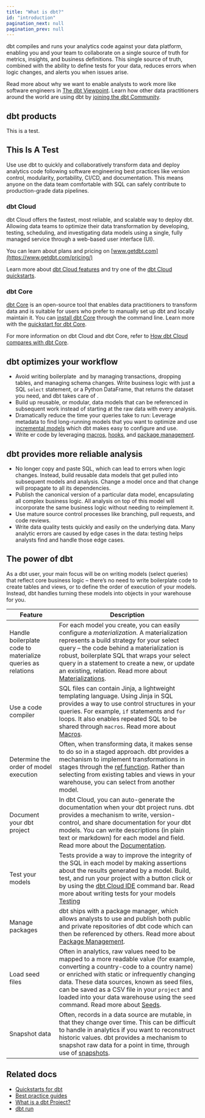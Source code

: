 ```yaml
---
title: "What is dbt?"
id: "introduction"
pagination_next: null
pagination_prev: null
---
```


<Snippet path="what-is-dbt-intro" />

dbt compiles and runs your analytics code against your data platform, enabling you and your team to collaborate on a single source of truth for metrics, insights, and business definitions. This single source of truth, combined with the ability to define tests for your data, reduces errors when logic changes, and alerts you when issues arise.

<Lightbox src="/img/docs/cloud-overview.jpg" width="60%" title="dbt works alongside your ingestion, visualization, and other data tools, so you can transform data directly in your cloud data platform." />

Read more about why we want to enable analysts to work more like software engineers in [The dbt Viewpoint](/community/resources/viewpoint). Learn how other data practitioners around the world are using dbt by [joining the dbt Community](https://www.getdbt.com/community/join-the-community).

##  dbt products

This is a test.

## This Is A Test

Use use dbt to quickly and collaboratively transform data and deploy analytics code following software engineering best practices like version control, modularity, portability, CI/CD, and documentation. This means anyone on the data team comfortable with SQL can safely contribute to production-grade data pipelines.

<!-- removing per Leona's feedback and pending review
To cater to the diverse needs of data teams, dbt offers two primary solutions:

- [**dbt Cloud**](#dbt-cloud) &mdash; A comprehensive, full managed service enabling teams to develop, test, deploy, and explore data products safely and reliably.
- [**dbt Core**](#dbt-core) &mdash; An open-source CLI tool that's suitable for users who prefer a manual setup.
-->

### dbt Cloud

dbt Cloud offers the fastest, most reliable, and scalable way to deploy dbt. Allowing data teams to optimize their data transformation by developing, testing, scheduling, and investigating data models using a single, fully managed service through a web-based user interface (UI).

You can learn about plans and pricing on [www.getdbt.com](https://www.getdbt.com/pricing/)

Learn more about [dbt Cloud features](/docs/cloud/about-cloud/dbt-cloud-features) and try one of the [dbt Cloud quickstarts](/docs/get-started-dbt).

### dbt Core

[dbt Core](/docs/core/about-core-setup) is an open-source tool that enables data practitioners to transform data and is suitable for users who prefer to manually set up dbt and locally maintain it. You can [install dbt Core](/docs/core/installation-overview) through the command line. Learn more with the [quickstart for dbt Core](https://docs.getdbt.com/guides/codespace?step=1).

For more information on dbt Cloud and dbt Core, refer to [How dbt Cloud compares with dbt Core](https://www.getdbt.com/product/dbt-core-vs-dbt-cloud).

## dbt optimizes your workflow

- Avoid writing boilerplate <Term id="dml" /> and <Term id="ddl" /> by managing transactions, dropping tables, and managing schema changes. Write business logic with just a SQL `select` statement, or a Python DataFrame, that returns the dataset you need, and dbt takes care of <Term id="materialization" />.
- Build up reusable, or modular, data models that can be referenced in subsequent work instead of starting at the raw data with every analysis.
- Dramatically reduce the time your queries take to run: Leverage metadata to find long-running models that you want to optimize and use [incremental models](/docs/build/incremental-models) which dbt makes easy to configure and use.
- Write <Term id="dry" />er code by leveraging [macros](/docs/build/jinja-macros), [hooks](/docs/build/hooks-operations), and [package management](/docs/build/packages).

## dbt provides more reliable analysis

- No longer copy and paste SQL, which can lead to errors when logic changes. Instead, build reusable data models that get pulled into subsequent models and analysis. Change a model once and that change will propagate to all its dependencies.
- Publish the canonical version of a particular data model, encapsulating all complex business logic. All analysis on top of this model will incorporate the same business logic without needing to reimplement it.
- Use mature source control processes like branching, pull requests, and code reviews.
- Write data quality tests quickly and easily on the underlying data. Many analytic errors are caused by edge cases in the data: testing helps analysts find and handle those edge cases.

## The power of dbt

As a dbt user, your main focus will be on writing models (select queries) that reflect core business logic – there’s no need to write boilerplate code to create tables and views, or to define the order of execution of your models. Instead, dbt handles turning these models into objects in your warehouse for you.

| Feature               | Description |
|-----------------------|-------------|
| Handle boilerplate code to materialize queries as relations | For each model you create, you can easily configure a *materialization*. A materialization represents a build strategy for your select query – the code behind a materialization is robust, boilerplate SQL that wraps your select query in a statement to create a new, or update an existing, relation. Read more about [Materializations](/docs/build/materializations).|
| Use a code compiler | SQL files can contain Jinja, a lightweight templating language. Using Jinja in SQL provides a way to use control structures in your queries. For example, `if` statements and `for` loops. It also enables repeated SQL to be shared through `macros`. Read more about [Macros](/docs/build/jinja-macros).|
| Determine the order of model execution | Often, when transforming data, it makes sense to do so in a staged approach. dbt provides a mechanism to implement transformations in stages through the [ref function](/reference/dbt-jinja-functions/ref). Rather than selecting from existing tables and views in your warehouse, you can select from another model.|
| Document your dbt project | In dbt Cloud, you can auto-generate the documentation when your dbt project runs. dbt provides a mechanism to write, version-control, and share documentation for your dbt models. You can write descriptions (in plain text or markdown) for each model and field. Read more about the [Documentation](/docs/build/documentation).|
| Test your models |   Tests provide a way to improve the integrity of the SQL in each model by making assertions about the results generated by a model. Build, test, and run your project with a button click or by using the [dbt Cloud IDE](/docs/cloud/dbt-cloud-ide/develop-in-the-cloud) command bar. Read more about writing tests for your models [Testing](/docs/build/data-tests)|
| Manage packages | dbt ships with a package manager, which allows analysts to use and publish both public and private repositories of dbt code which can then be referenced by others. Read more about [Package Management](/docs/build/packages). |
| Load seed files| Often in analytics, raw values need to be mapped to a more readable value (for example, converting a country-code to a country name) or enriched with static or infrequently changing data. These data sources, known as seed files, can be saved as a CSV file in your `project` and loaded into your data warehouse using the `seed` command. Read more about [Seeds](/docs/build/seeds).|
| Snapshot data | Often, records in a data source are mutable, in that they change over time. This can be difficult to handle in analytics if you want to reconstruct historic values. dbt provides a mechanism to snapshot raw data for a point in time, through use of [snapshots](/docs/build/snapshots).|

## Related docs

- [Quickstarts for dbt](/guides)
- [Best practice guides](/best-practices)
- [What is a dbt Project?](/docs/build/projects)
- [dbt run](/docs/running-a-dbt-project/run-your-dbt-projects)

